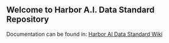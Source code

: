 ## Welcome to Harbor A.I. Data Standard Repository


Documentation can be found in: [Harbor AI Data Standard Wiki](https://github.com/harbor-ai/harbor-ai-data-standard/wiki)

